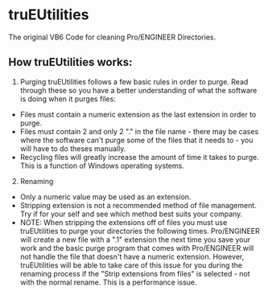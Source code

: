 # truEUtilities
The original VB6 Code for cleaning Pro/ENGINEER Directories. 

## How truEUtilities works:
1. Purging
truEUtilities follows a few basic rules in order to purge.  Read through these so you have a better understanding of what the software is doing when it purges files:
 * Files must contain a numeric extension as the last extension in order to purge.
 * Files must contain 2 and only 2 "." in the file name - there may be cases where the software can't purge some of the files that it needs to - you will have to do theses manually.
 * Recycling files will greatly increase the amount of time it takes to purge.  This is a function of Windows operating systems.
2. Renaming
 * Only a numeric value may be used as an extension.
 * Stripping extension is not a recommended method of file management.  Try if for your self and see which method best suits your company.
 * NOTE: When stripping the extensions off of files you must use truEUtilities to purge your directories the following times.  Pro/ENGINEER will create a new file with a ".1" extension the next time you save your work and the basic purge program that comes with Pro/ENGINEER will not handle the file that doesn't have a numeric extension.  However, truEUtilities will be able to take care of this issue for you during the renaming process if the "Strip extensions from files" is selected - not with the normal rename.  This is a performance issue.
